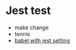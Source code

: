 # Jest test
- make change
- tennis
- [babel with jest setting](https://gist.github.com/hatelove/f529ecc87391be44abea4e457034e90e#file-babel-with-jest)
